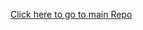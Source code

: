 <a href="https://github.com/FaizanMir01/Automated-Web-Application-Vulnerability-Scanner.git">Click here to go to main Repo</a>
